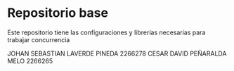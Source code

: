 # Repositorio base

Este repositorio tiene las configuraciones y librerías necesarias para trabajar concurrencia

JOHAN SEBASTIAN LAVERDE PINEDA 2266278
CESAR DAVID PEÑARALDA MELO 2266265
